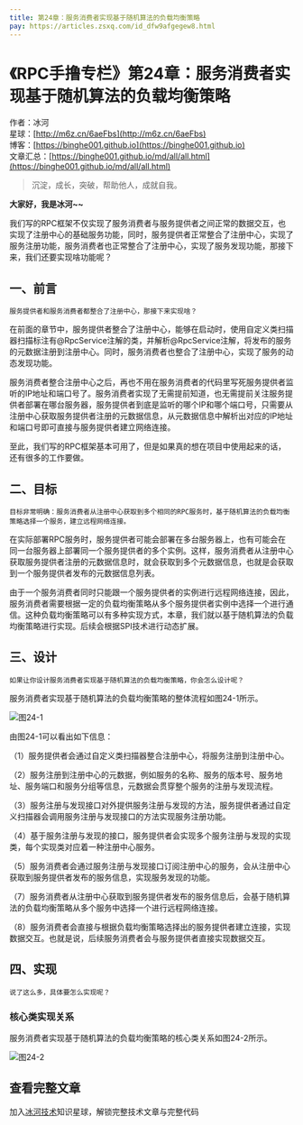 ```yaml
---
title: 第24章：服务消费者实现基于随机算法的负载均衡策略
pay: https://articles.zsxq.com/id_dfw9afgegew8.html
---
```


# 《RPC手撸专栏》第24章：服务消费者实现基于随机算法的负载均衡策略

作者：冰河
<br/>星球：[http://m6z.cn/6aeFbs](http://m6z.cn/6aeFbs)
<br/>博客：[https://binghe001.github.io](https://binghe001.github.io)
<br/>文章汇总：[https://binghe001.github.io/md/all/all.html](https://binghe001.github.io/md/all/all.html)

> 沉淀，成长，突破，帮助他人，成就自我。

**大家好，我是冰河~~**

我们写的RPC框架不仅实现了服务消费者与服务提供者之间正常的数据交互，也实现了注册中心的基础服务功能，同时，服务提供者正常整合了注册中心，实现了服务注册功能，服务消费者也正常整合了注册中心，实现了服务发现功能，那接下来，我们还要实现啥功能呢？

## 一、前言

`服务提供者和服务消费者都整合了注册中心，那接下来实现啥？`

在前面的章节中，服务提供者整合了注册中心，能够在启动时，使用自定义类扫描器扫描标注有@RpcService注解的类，并解析@RpcService注解，将发布的服务的元数据注册到注册中心。同时，服务消费者也整合了注册中心，实现了服务的动态发现功能。

服务消费者整合注册中心之后，再也不用在服务消费者的代码里写死服务提供者监听的IP地址和端口号了。服务消费者实现了无需提前知道，也无需提前关注服务提供者部署在哪台服务器，服务提供者到底是监听的哪个IP和哪个端口号，只需要从注册中心获取服务提供者注册的元数据信息，从元数据信息中解析出对应的IP地址和端口号即可直接与服务提供者建立网络连接。

至此，我们写的RPC框架基本可用了，但是如果真的想在项目中使用起来的话，还有很多的工作要做。

## 二、目标

`目标非常明确：服务消费者从注册中心获取到多个相同的RPC服务时，基于随机算法的负载均衡策略选择一个服务，建立远程网络连接。`

在实际部署RPC服务时，服务提供者可能会部署在多台服务器上，也有可能会在同一台服务器上部署同一个服务提供者的多个实例。这样，服务消费者从注册中心获取服务提供者注册的元数据信息时，就会获取到多个元数据信息，也就是会获取到一个服务提供者发布的元数据信息列表。

由于一个服务消费者同时只能跟一个服务提供者的实例进行远程网络连接，因此，服务消费者需要根据一定的负载均衡策略从多个服务提供者实例中选择一个进行通信。这种负载均衡策略可以有多种实现方式，本章，我们就以基于随机算法的负载均衡策略进行实现。后续会根据SPI技术进行动态扩展。

## 三、设计

`如果让你设计服务消费者实现基于随机算法的负载均衡策略，你会怎么设计呢？`

服务消费者实现基于随机算法的负载均衡策略的整体流程如图24-1所示。

![图24-1](https://binghe001.github.io/assets/images/middleware/rpc/rpc-2022-10-25-001.png)

由图24-1可以看出如下信息：

（1）服务提供者会通过自定义类扫描器整合注册中心，将服务注册到注册中心。

（2）服务注册到注册中心的元数据，例如服务的名称、服务的版本号、服务地址、服务端口和服务分组等信息，元数据会贯穿整个服务的注册与发现流程。

（3）服务注册与发现接口对外提供服务注册与发现的方法，服务提供者通过自定义扫描器会调用服务注册与发现接口的方法实现服务注册功能。

（4）基于服务注册与发现的接口，服务提供者会实现多个服务注册与发现的实现类，每个实现类对应着一种注册中心服务。

（5）服务消费者会通过服务注册与发现接口订阅注册中心的服务，会从注册中心获取到服务提供者发布的服务信息，实现服务发现的功能。

（7）服务消费者从注册中心获取到服务提供者发布的服务信息后，会基于随机算法的负载均衡策略从多个服务中选择一个进行远程网络连接。

（8）服务消费者会直接与根据负载均衡策略选择出的服务提供者建立连接，实现数据交互。也就是说，后续服务消费者会与服务提供者直接实现数据交互。

## 四、实现

`说了这么多，具体要怎么实现呢？`

### 核心类实现关系

服务消费者实现基于随机算法的负载均衡策略的核心类关系如图24-2所示。

![图24-2](https://binghe001.github.io/assets/images/middleware/rpc/rpc-2022-10-25-002.png)

## 查看完整文章

加入[冰河技术](http://m6z.cn/6aeFbs)知识星球，解锁完整技术文章与完整代码